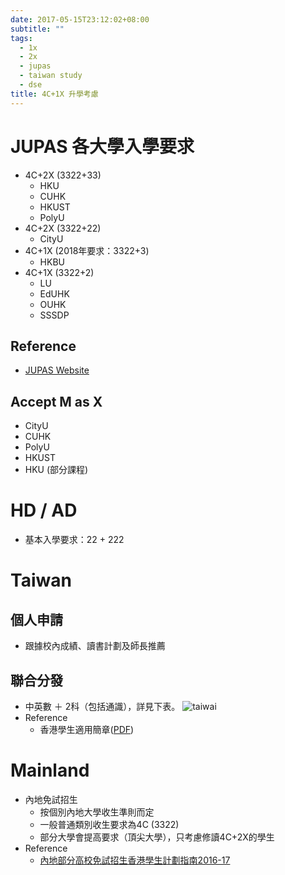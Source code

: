 ```yaml
---
date: 2017-05-15T23:12:02+08:00
subtitle: ""
tags:
  - 1x
  - 2x
  - jupas
  - taiwan study
  - dse
title: 4C+1X 升學考慮
---
```


# JUPAS 各大學入學要求
- 4C+2X (3322+33)
  - HKU
  - CUHK
  - HKUST
  - PolyU
- 4C+2X (3322+22)
  - CityU
- 4C+1X (2018年要求：3322+3)
  - HKBU
- 4C+1X (3322+2)
  - LU
  - EdUHK
  - OUHK
  - SSSDP

## Reference
  - [JUPAS Website](http://www.jupas.edu.hk/en/)

## Accept M as X
  - CityU
  - CUHK
  - PolyU
  - HKUST
  - HKU (部分課程)

# HD / AD
- 基本入學要求：22 + 222

# Taiwan
## 個人申請
- 跟據校內成績、讀書計劃及師長推薦

## 聯合分發
- 中英數 ＋ 2科（包括通識），詳見下表。
![taiwai](https://d2mxuefqeaa7sj.cloudfront.net/s_5B1ABEF9558061F88FD1347157AFC73435E098B5815EA65967193EC38DB8B1E8_1486431620430_Screen+Shot+2017-02-07+at+9.40.02+AM.png)
- Reference
  - 香港學生適用簡章([PDF](http://www.overseas.ncnu.edu.tw/docs/09_106%E9%A6%99%E6%B8%AF.pdf))

# Mainland
- 內地免試招生
  - 按個別內地大學收生準則而定
  - 一般普通類別收生要求為4C (3322)
  - 部分大學會提高要求（頂尖大學），只考慮修讀4C+2X的學生
- Reference
  - [內地部分高校免試招生香港學生計劃指南2016-17](http://www.edb.gov.hk/attachment/en/edu-system/postsecondary/policy-doc/pilot-scheme/Pilot_scheme_2016/Booklet2015.pdf)
